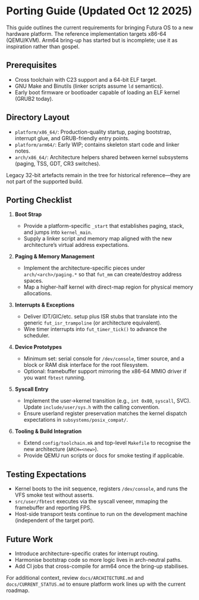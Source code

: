 # Porting Guide (Updated Oct 12 2025)

This guide outlines the current requirements for bringing Futura OS to a new hardware platform. The reference implementation targets x86-64 (QEMU/KVM). Arm64 bring-up has started but is incomplete; use it as inspiration rather than gospel.

## Prerequisites

- Cross toolchain with C23 support and a 64-bit ELF target.
- GNU Make and Binutils (linker scripts assume `ld` semantics).
- Early boot firmware or bootloader capable of loading an ELF kernel (GRUB2 today).

## Directory Layout

- `platform/x86_64/`: Production-quality startup, paging bootstrap, interrupt glue, and GRUB-friendly entry points.
- `platform/arm64/`: Early WIP; contains skeleton start code and linker notes.
- `arch/x86_64/`: Architecture helpers shared between kernel subsystems (paging, TSS, GDT, CR3 switches).

Legacy 32-bit artefacts remain in the tree for historical reference—they are not part of the supported build.

## Porting Checklist

1. **Boot Strap**
   - Provide a platform-specific `_start` that establishes paging, stack, and jumps into `kernel_main`.
   - Supply a linker script and memory map aligned with the new architecture’s virtual address expectations.

2. **Paging & Memory Management**
   - Implement the architecture-specific pieces under `arch/<arch>/paging.*` so that `fut_mm` can create/destroy address spaces.
   - Map a higher-half kernel with direct-map region for physical memory allocations.

3. **Interrupts & Exceptions**
   - Deliver IDT/GIC/etc. setup plus ISR stubs that translate into the generic `fut_isr_trampoline` (or architecture equivalent).
   - Wire timer interrupts into `fut_timer_tick()` to advance the scheduler.

4. **Device Prototypes**
   - Minimum set: serial console for `/dev/console`, timer source, and a block or RAM disk interface for the root filesystem.
   - Optional: framebuffer support mirroring the x86-64 MMIO driver if you want `fbtest` running.

5. **Syscall Entry**
   - Implement the user→kernel transition (e.g., `int 0x80`, `syscall`, SVC). Update `include/user/sys.h` with the calling convention.
   - Ensure userland register preservation matches the kernel dispatch expectations in `subsystems/posix_compat/`.

6. **Tooling & Build Integration**
   - Extend `config/toolchain.mk` and top-level `Makefile` to recognise the new architecture (`ARCH=<new>`).
   - Provide QEMU run scripts or docs for smoke testing if applicable.

## Testing Expectations

- Kernel boots to the init sequence, registers `/dev/console`, and runs the VFS smoke test without asserts.
- `src/user/fbtest` executes via the syscall veneer, mmaping the framebuffer and reporting FPS.
- Host-side transport tests continue to run on the development machine (independent of the target port).

## Future Work

- Introduce architecture-specific crates for interrupt routing.
- Harmonise bootstrap code so more logic lives in arch-neutral paths.
- Add CI jobs that cross-compile for arm64 once the bring-up stabilises.

For additional context, review `docs/ARCHITECTURE.md` and `docs/CURRENT_STATUS.md` to ensure platform work lines up with the current roadmap.
